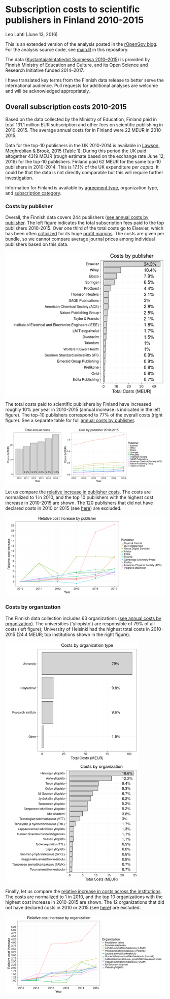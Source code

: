 # Subscription costs to scientific publishers in Finland 2010-2015

Leo Lahti (June 13, 2016) 




This is an extended version of the analysis posted in the [rOpenGov blog](). For the analysis source code, see [main.R](main.R) in this repository.

The data ([Kustantajahintatiedot Suomessa 2010–2015](http://urn.fi/urn:nbn:fi:csc-kata20160609091336769027)) is provided by Finnish Ministry of Education and Culture, and its Open Science and Research Initiative funded 2014–2017.

I have translated key terms from the Finnish data release to better
serve the international audience. Pull requests for additional
analyses are welcome and will be acknowledged appropriately.


## Overall subscription costs 2010-2015



Based on the data collected by the Ministry of Education, Finland paid in total
131.1 million EUR subscription and other
fees on scientific publishing in 2010-2015. The average annual costs for in Finland were 22 MEUR in 2010-2015.

Data for the top-10 publishers in the UK 2010-2014 is available in [Lawson, Meghreblian & Brook, 2015](https://olh.openlibhums.org/articles/10.16995/olh.72/#B45) ([Table 1](https://olh.openlibhums.org/articles/10.16995/olh.72)). During this period the UK paid altogether 4319 MEUR (rough estimate based on the exchange rate June 12, 2016) for the top-10 publishers. Finland paid 62 MEUR for the same top-10 publishers in 2010-2014. This is  17.1% of the UK expenditure _per capita_. It could be that the data is not directly comparable but this will require further investigation. 


Information for Finland is available by [agreement
type](table/cost_by_type.csv), organization type, and [subscription
category](http://data.okf.fi/ropengov/20160613-FOI/dashboard.html).



### Costs by publisher

Overall, the Finnish data covers 244 publishers ([see annual costs by publisher](http://data.okf.fi/ropengov/20160613-FOI/dashboard.html). The left figure indicates the total subscription fees paid to the top publishers 2010-2015. Over one third of the total costs go to Elsevier, which has been often [criticized](https://gowers.wordpress.com/2014/04/24/elsevier-journals-some-facts/) for its huge [profit margins](http://journals.plos.org/plosone/article?id=10.1371%2Fjournal.pone.0127502). The costs are given per bundle, so we cannot compare average journal prices among individual publishers based on this data.

![plot of chunk foi-totalcosts2b](figure/foi-totalcosts2b-1.png)




The total costs paid to scientific publishers by Finland have increased roughly 10% per year in 2010-2015 (annual increase is indicated in the left figure). The top-10 publishers correspond to 77% of the overall costs (right figure). See a separate table for full [annual costs by publisher](http://data.okf.fi/ropengov/20160613-FOI/dashboard.html). 

<img src="figure/foi-costbytime-1.png" title="plot of chunk foi-costbytime" alt="plot of chunk foi-costbytime" width="860px" />




Let us compare the [relative increase in publisher costs](http://data.okf.fi/ropengov/20160613-FOI/dashboard.html). The costs are normalized to 1 in 2010, and the top 10 publishers with the highest cost increase in 2010-2015 are shown. The 120 publishers that did not have declared costs in 2010 or 2015 (see [here](http://data.okf.fi/ropengov/20160613-FOI/dashboard.html)) are excluded.

![plot of chunk foi-timebypublisher2b](figure/foi-timebypublisher2b-1.png)



### Costs by organization



The Finnish data collection includes 63 organizations ([see annual costs by organization](http://data.okf.fi/ropengov/20160613-FOI/dashboard.html)). The universities ('yliopisto') are responsible of 79% of all costs (left figure); University of Helsinki had the highest total costs in 2010-2015 (24.4 MEUR; top institutions shown in the right figure).

<img src="figure/foi-totalcosts2d-1.png" title="plot of chunk foi-totalcosts2d" alt="plot of chunk foi-totalcosts2d" width="420px" /><img src="figure/foi-totalcosts2d-2.png" title="plot of chunk foi-totalcosts2d" alt="plot of chunk foi-totalcosts2d" width="420px" />



Finally, let us compare the [relative increase in costs across the institutions](http://data.okf.fi/ropengov/20160613-FOI/dashboard.html). The costs are normalized to 1 in 2010, and the top 10 organizations with the highest cost increase in 2010-2015 are shown. The 12 organizations that did not have declared costs in 2010 or 2015 (see [here](http://data.okf.fi/ropengov/20160613-FOI/dashboard.html)) are excluded.

![plot of chunk foi-timebyorganization2b](figure/foi-timebyorganization2b-1.png)
